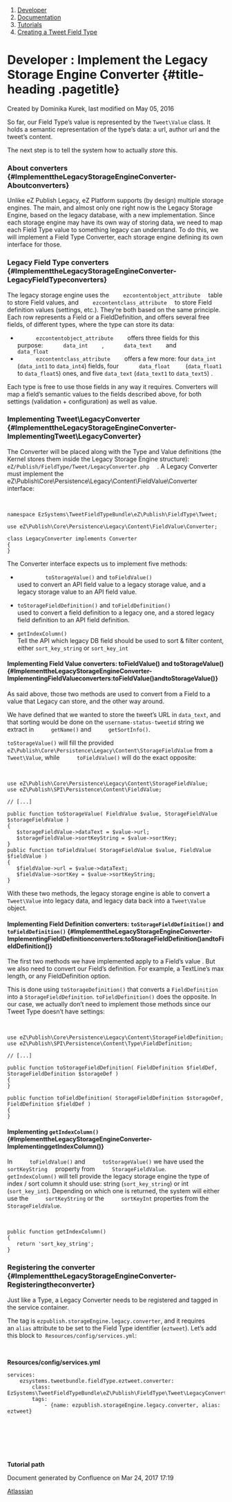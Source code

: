 1.  <span>[Developer](index.html)</span>
2.  <span>[Documentation](Documentation_31429504.html)</span>
3.  <span>[Tutorials](Tutorials_31429522.html)</span>
4.  <span>[Creating a Tweet Field
    Type](Creating-a-Tweet-Field-Type_31429766.html)</span>

<span id="title-text"> Developer : Implement the Legacy Storage Engine Converter </span> {#title-heading .pagetitle}
========================================================================================

Created by <span class="author"> Dominika Kurek</span>, last modified on
May 05, 2016

So far, our Field Type’s value is represented by the `Tweet\Value`
class. It holds a semantic representation of the type’s data: a url,
author url and the tweet’s content.

The next step is to tell the system how to actually *store* this.

### About converters {#ImplementtheLegacyStorageEngineConverter-Aboutconverters}

Unlike eZ Publish Legacy, eZ Platform supports (by design) multiple
storage engines. The main, and almost only one right now is the Legacy
Storage Engine, based on the legacy database, with a new implementation.
Since each storage engine may have its own way of storing data, we need
to map each Field Type value to something legacy can understand. To do
this, we will implement a Field Type Converter, each storage engine
defining its own interface for those.

### Legacy Field Type converters {#ImplementtheLegacyStorageEngineConverter-LegacyFieldTypeconverters}

The legacy storage engine uses the `     ezcontentobject_attribute   `
table to store Field values, and `     ezcontentclass_attribute   ` to
store Field definition values (settings, etc.). They’re both based on
the same principle. Each row represents a Field or a FieldDefinition,
and offers several free fields, of different types, where the type can
store its data:

-   `       ezcontentobject_attribute     ` offers three fields for this
    purpose: `       data_int     ` , `       data_text     ` and
    `       data_float     `
-   `       ezcontentclass_attribute     ` offers a few more: four
    `data_int` (`data_int1` to `data_int4`) fields, four
    `       data_float     `  (`data_float1` to `data_float5`) ones, and
    five `data_text` (`data_text1` to `data_text5`) .

Each type is free to use those fields in any way it requires. Converters
will map a field’s semantic values to the fields described above, for
both settings (validation + configuration) as well as value.

### Implementing Tweet\\LegacyConverter {#ImplementtheLegacyStorageEngineConverter-ImplementingTweet\LegacyConverter}

The Converter will be placed along with the Type and Value definitions
(the Kernel stores them inside the Legacy Storage Engine structure):
`     eZ/Publish/FieldType/Tweet/LegacyConverter.php   ` . A Legacy
Converter must implement the
eZ\\Publish\\Core\\Persistence\\Legacy\\Content\\FieldValue\\Converter
interface:

 

~~~~ brush:
namespace EzSystems\TweetFieldTypeBundle\eZ\Publish\FieldType\Tweet;

use eZ\Publish\Core\Persistence\Legacy\Content\FieldValue\Converter;

class LegacyConverter implements Converter
{
}
~~~~

The Converter interface expects us to implement five methods:

-   `         toStorageValue()` and `toFieldValue()`  
    used to convert an API field value to a legacy storage value, and a
    legacy storage value to an API field value.  

-   `toStorageFieldDefinition()` and `toFieldDefinition()`  
    used to convert a field definition to a legacy one, and a stored
    legacy field definition to an API field definition.

-   `getIndexColumn()`  
    Tell the API which legacy DB field should be used to sort & filter
    content, either `sort_key_string` or `sort_key_int`

#### Implementing Field Value converters: toFieldValue() and toStorageValue() {#ImplementtheLegacyStorageEngineConverter-ImplementingFieldValueconverters:toFieldValue()andtoStorageValue()}

As said above, those two methods are used to convert from a Field to a
value that Legacy can store, and the other way around.

We have defined that we wanted to store the tweet’s URL in `data_text`,
and that sorting would be done on the `username-status-tweetid` string
we extract in `     getName()` and `     getSortInfo()`. 

`toStorageValue()` will fill the provided
`eZ\Publish\Core\Persistence\Legacy\Content\StorageFieldValue` from a
`     Tweet\Value`, while `     toFieldValue()` will do the exact
opposite:

 

~~~~ brush:
use eZ\Publish\Core\Persistence\Legacy\Content\StorageFieldValue;
use eZ\Publish\SPI\Persistence\Content\FieldValue;

// [...]

public function toStorageValue( FieldValue $value, StorageFieldValue $storageFieldValue )
{
   $storageFieldValue->dataText = $value->url;
   $storageFieldValue->sortKeyString = $value->sortKey;
}
public function toFieldValue( StorageFieldValue $value, FieldValue $fieldValue )
{
   $fieldValue->url = $value->dataText;
   $fieldValue->sortKey = $value->sortKeyString;
}
~~~~

With these two methods, the legacy storage engine is able to convert a
`Tweet\Value` into legacy data, and legacy data back into a
`Tweet\Value` object.

#### Implementing Field Definition converters: `toStorageFieldDefinition()` and `toFieldDefinition()` {#ImplementtheLegacyStorageEngineConverter-ImplementingFieldDefinitionconverters:toStorageFieldDefinition()andtoFieldDefinition()}

The first two methods we have implemented apply to a Field’s value . But
we also need to convert our Field’s definition. For example, a
TextLine’s max length, or any FieldDefinition option.

This is done using `toStorageDefinition()` that converts a
`FieldDefinition` into a `StorageFieldDefinition`. `toFieldDefinition()`
does the opposite. In our case, we actually don’t need to implement
those methods since our Tweet Type doesn’t have settings:

 

~~~~ brush:
use eZ\Publish\Core\Persistence\Legacy\Content\StorageFieldDefinition;
use eZ\Publish\SPI\Persistence\Content\Type\FieldDefinition;

// [...]

public function toStorageFieldDefinition( FieldDefinition $fieldDef, StorageFieldDefinition $storageDef )
{
}
 
public function toFieldDefinition( StorageFieldDefinition $storageDef, FieldDefinition $fieldDef )
{
}
~~~~

#### Implementing `getIndexColumn()` {#ImplementtheLegacyStorageEngineConverter-ImplementinggetIndexColumn()}

In `     toFieldValue()` and `     toStorageValue()` we have used the
`     sortKeyString   ` property from `     StorageFieldValue`.
`     getIndexColumn()` will tell provide the legacy storage engine the
type of index / sort column it should use: string (`sort_key_string`) or
int (`sort_key_int`). Depending on which one is returned, the system
will either use the `     sortKeyString` or the `     sortKeyInt`
properties from the `     StorageFieldValue`.

 

~~~~ brush:
public function getIndexColumn()
{
   return 'sort_key_string';
}
~~~~

### Registering the converter {#ImplementtheLegacyStorageEngineConverter-Registeringtheconverter}

Just like a Type, a Legacy Converter needs to be registered and tagged
in the service container.

The tag is `ezpublish.storageEngine.legacy.converter`, and it requires
an `alias` attribute to be set to the Field Type identifier (`eztweet`).
Let’s add this block to  `Resources/config/services.yml`:

 

**Resources/config/services.yml**

~~~~ brush:
services:
    ezsystems.tweetbundle.fieldType.eztweet.converter:
        class: EzSystems\TweetFieldTypeBundle\eZ\Publish\FieldType\Tweet\LegacyConverter
        tags:
            - {name: ezpublish.storageEngine.legacy.converter, alias: eztweet}
~~~~

 

 

 

**Tutorial path**

Document generated by Confluence on Mar 24, 2017 17:19

[Atlassian](http://www.atlassian.com/)



